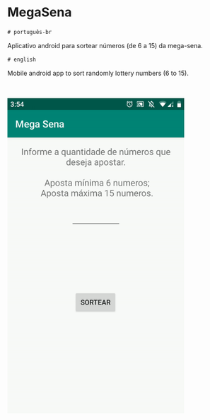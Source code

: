 # MegaSena

```diff
# português-br
```
Aplicativo android para sortear números (de 6 a 15) da mega-sena.
<br>

```diff
# english
```
Mobile android app to sort randomly lottery numbers (6 to 15).

<br>
<br>
<img src="./app%20images/mega-sena-gif.gif"   width="400">
